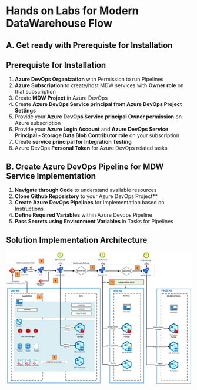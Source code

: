 # Hands on Labs for Modern DataWarehouse Flow

## **A. Get ready with Prerequiste for Installation**

## **Prerequiste for Installation**

1. **Azure DevOps Organization** with Permission to run Pipelines
2. **Azure Subscription** to create/host MDW services with **Owner role** on that subscription
3. Create **MDW Project** in Azure DevOps
4. Create **Azure DevOps Service principal from Azure DevOps Project Settings**
5. Provide your **Azure DevOps Service principal Owner permission** on Azure subscription
6. Provide your **Azure Login Account** and **Azure DevOps Service Principal - Storage Data Blob Contributor role** on your subscription
7. Create **service principal for Integration Testing**
8. Azure DevOps **Personal Token** for Azure DevOps related tasks


## **B. Create Azure DevOps Pipeline for MDW Service Implementation**

1. **Navigate through Code** to understand available resources
2. **Clone Github Reposistory** to your Azure DevOps Project**
3. **Create Azure DevOps Pipelines** for Implementation based on Instructions
4. **Define Required Variables** within Azure Devops Pipeline
5. **Pass Secrets using Environment Variables** in Tasks for Pipelines



## **Solution Implementation Architecture**
![Architecture](/CI_CD_process_sequence.PNG)
